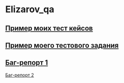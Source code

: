 # Elizarov_qa
[Пример моих тест кейсов](https://docs.google.com/spreadsheets/d/1DYH-pVaI62Em2Lfc2NzpsTxXy-6yLMeMX32dN8tZCX8/edit#gid=306401338)
 ---
[Пример моего тестового задания](https://docs.google.com/spreadsheets/d/1Abs6pFeBcAZzNrITSBtcLt6qWpYzyE-fGNzfGUhiw_w/edit?usp=sharing)
 ---
[Баг-репорт 1](https://docs.google.com/spreadsheets/d/1R14TnuZECUKG_clDwV7OZ0YF8NuIRpIbuvbBYOYUjw0/edit?usp=sharing)
---
[Баг-репорт 2](https://docs.google.com/spreadsheets/d/13Sq7IZ2cUNbcXQ-Trvjo_V9DNiLQe0uLxPwNPLsdS64/edit?usp=sharing)
 
 
